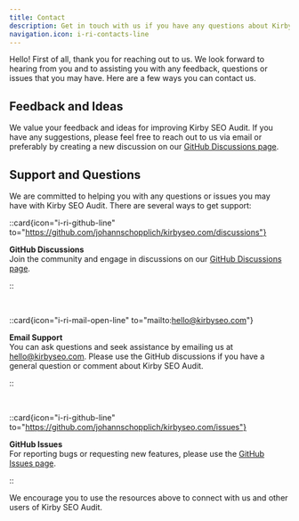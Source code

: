 ```yaml
---
title: Contact
description: Get in touch with us if you have any questions about Kirby SEO Audit.
navigation.icon: i-ri-contacts-line
---
```


Hello! First of all, thank you for reaching out to us. We look forward to hearing from you and to assisting you with any feedback, questions or issues that you may have. Here are a few ways you can contact us.

## Feedback and Ideas

We value your feedback and ideas for improving Kirby SEO Audit. If you have any suggestions, please feel free to reach out to us via email or preferably by creating a new discussion on our [GitHub Discussions page](https://github.com/johannschopplich/kirbyseo.com/discussions).

## Support and Questions

We are committed to helping you with any questions or issues you may have with Kirby SEO Audit. There are several ways to get support:

::card{icon="i-ri-github-line" to="https://github.com/johannschopplich/kirbyseo.com/discussions"}

**GitHub Discussions**<br>
Join the community and engage in discussions on our [GitHub Discussions page](https://github.com/johannschopplich/kirbyseo.com/discussions).

::

<br>

::card{icon="i-ri-mail-open-line" to="mailto:hello@kirbyseo.com"}

**Email Support**<br>
You can ask questions and seek assistance by emailing us at [hello@kirbyseo.com](mailto:hello@kirbyseo.com). Please use the GitHub discussions if you have a general question or comment about Kirby SEO Audit.

::

<br>

::card{icon="i-ri-github-line" to="https://github.com/johannschopplich/kirbyseo.com/issues"}

**GitHub Issues**<br>
For reporting bugs or requesting new features, please use the [GitHub Issues page](https://github.com/johannschopplich/kirbyseo.com/issues).

::

We encourage you to use the resources above to connect with us and other users of Kirby SEO Audit.
